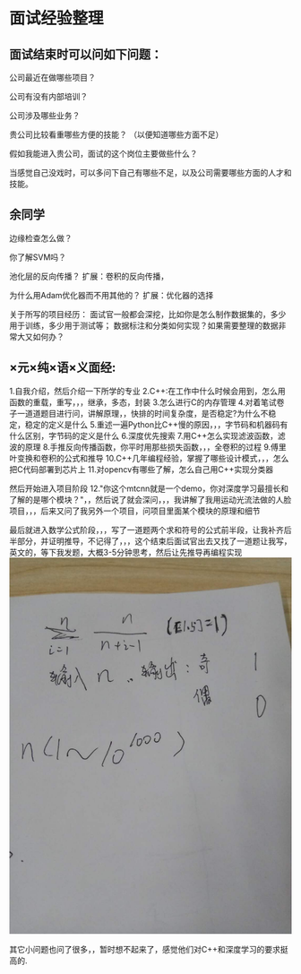 面试经验整理
======


面试结束时可以问如下问题：
------
公司最近在做哪些项目？

公司有没有内部培训？

公司涉及哪些业务？

贵公司比较看重哪些方便的技能？
（以便知道哪些方面不足）

假如我能进入贵公司，面试的这个岗位主要做些什么？

当感觉自己没戏时，可以多问下自己有哪些不足，以及公司需要哪些方面的人才和技能。


余同学
------
边缘检查怎么做？

你了解SVM吗？

池化层的反向传播？
扩展：卷积的反向传播，

为什么用Adam优化器而不用其他的？
扩展：优化器的选择

关于所写的项目经历：
面试官一般都会深挖，比如你是怎么制作数据集的，多少用于训练，多少用于测试等；
数据标注和分类如何实现？如果需要整理的数据非常大又如何办？


×元×纯×语×义面经:
------
1.自我介绍，然后介绍一下所学的专业
2.C++:在工作中什么时候会用到，怎么用函数的重载，重写，，，继承，多态，封装
3.怎么进行C的内存管理
4.对着笔试卷子一道道题目进行问，讲解原理，，快排的时间复杂度，是否稳定?为什么不稳定，稳定的定义是什么
5.重述一遍Python比C++慢的原因，，，字节码和机器码有什么区别，字节码的定义是什么
6.深度优先搜索
7.用C++怎么实现滤波函数，滤波的原理
8.手推反向传播函数，你平时用那些损失函数，，，全卷积的过程
9.傅里叶变换和卷积的公式和推导
10.C++几年编程经验，掌握了哪些设计模式，，，怎么把C代码部署到芯片上
11.对opencv有哪些了解，怎么自己用C++实现分类器

然后开始进入项目阶段
12."你这个mtcnn就是一个demo，你对深度学习最擅长和了解的是哪个模块？"，，然后说了就会深问，，，我讲解了我用运动光流法做的人脸项目，，，后来又问了我另外一个项目，问项目里面某个模块的原理和细节

最后就进入数学公式阶段，，，写了一道题两个求和符号的公式前半段，让我补齐后半部分，并证明推导，不记得了，，，这个结束后面试官出去又找了一道题让我写，英文的，等下我发题，大概3-5分钟思考，然后让先推导再编程实现
![736045646.jpg](./images/736045646.jpg)

其它小问题也问了很多，，暂时想不起来了，感觉他们对C++和深度学习的要求挺高的.
